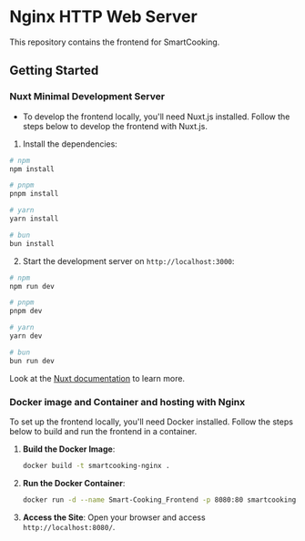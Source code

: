 # Nginx HTTP Web Server

This repository contains the frontend for SmartCooking.

## Getting Started


### Nuxt Minimal Development Server

* To develop the frontend locally, you'll need Nuxt.js installed. Follow the steps below to develop the frontend with Nuxt.js.

1. Install the dependencies:

```bash
# npm
npm install

# pnpm
pnpm install

# yarn
yarn install

# bun
bun install
```

2. Start the development server on `http://localhost:3000`:

```bash
# npm
npm run dev

# pnpm
pnpm dev

# yarn
yarn dev

# bun
bun run dev
```

Look at the [Nuxt documentation](https://nuxt.com/docs/getting-started/introduction) to learn more.

### Docker image and Container and hosting with Nginx

To set up the frontend locally, you'll need Docker installed. Follow the steps below to build and run the frontend in a container.

1. **Build the Docker Image**:

   ```bash
   docker build -t smartcooking-nginx .
   ```

2. **Run the Docker Container**:

   ```bash
   docker run -d --name Smart-Cooking_Frontend -p 8080:80 smartcooking-nginx
   ```

3. **Access the Site**:
   Open your browser and access `http://localhost:8080/`.
